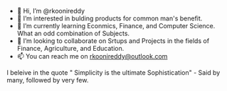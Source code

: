 - 👋 Hi, I’m @rkoonireddy
- 👀 I’m interested in bulding products for common man's benefit.
- 🌱 I’m currently learning Econmics, Finance, and Computer Science. What an odd combination of Subjects.
- 💞️ I’m looking to collaborate on Srtups and Projects in the fields of Finance, Agriculture, and Education. 
- 📫 You can reach me on rkoonireddy@outlook.com

I beleive in the quote " Simplicity is the ultimate Sophistication" - Said by many, followed by very few.

<!---
rkoonireddy/rkoonireddy is a ✨ special ✨ repository because its `README.md` (this file) appears on your GitHub profile.
You can click the Preview link to take a look at your changes.
--->

